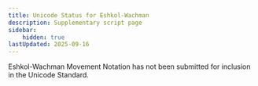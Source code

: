 ```yaml
---
title: Unicode Status for Eshkol-Wachman
description: Supplementary script page
sidebar:
    hidden: true
lastUpdated: 2025-09-16
---
```


Eshkol-Wachman Movement Notation has not been submitted for inclusion in the Unicode Standard.
